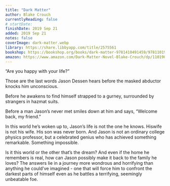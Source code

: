 ```yaml
---
title: "Dark Matter"
author: Blake Crouch
currentlyReading: false
# startDate:
finishDate: 2019 Sep 21
added: 2019 Sep 21
notes: false
coverImage: dark-matter.webp
library: https://share.libbyapp.com/title/2575561
bookshop: https://bookshop.org/books/dark-matter-9781410491459/9781101904244
amazon: https://www.amazon.com/Dark-Matter-Novel-Blake-Crouch/dp/1101904240
---
```


“Are you happy with your life?” 

Those are the last words Jason Dessen hears before the masked abductor knocks him unconscious.

Before he awakens to find himself strapped to a gurney, surrounded by strangers in hazmat suits.

Before a man Jason’s never met smiles down at him and says, “Welcome back, my friend.” 

In this world he’s woken up to, Jason’s life is not the one he knows. Hiswife is not his wife. His son was never born. And Jason is not an ordinary college physics professor, but a celebrated genius who has achieved something remarkable. Something impossible.

Is it this world or the other that’s the dream? And even if the home he remembers is real, how can Jason possibly make it back to the family he loves? The answers lie in a journey more wondrous and horrifying than anything he could’ve imagined - one that will force him to confront the darkest parts of himself even as he battles a terrifying, seemingly unbeatable foe.  
